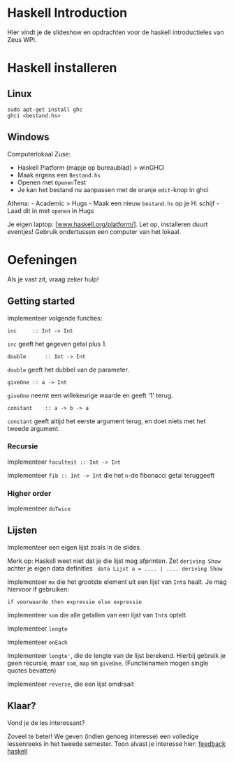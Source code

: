 Haskell Introduction
====================

Hier vindt je de slideshow en opdrachten voor de haskell introductieles van Zeus WPI.

Haskell installeren
===================

Linux
-----

    sudo apt-get install ghc
    ghci <bestand.hs>

Windows
-------

Computerlokaal Zuse:
- Haskell Platform (mapje op bureaublad) > winGHCi
- Maak ergens een ````Bestand.hs````
- Openen met ````Openen````Test
- Je kan het bestand nu aanpassen met de oranje ````edit````-knop in ghci

Athena:
	- Academic > Hugs
	- Maak een nieuw ````bestand.hs```` op je H: schijf
	- Laad dit in met ````openen```` in Hugs

Je eigen laptop: [www.haskell.org/platform/]. Let op, installeren duurt eventjes!
Gebruik ondertussen een computer van het lokaal.

Oefeningen
==========

Als je vast zit, vraag zeker hulp!

Getting started
---------------

Implementeer volgende functies:

    inc		:: Int -> Int

````inc```` geeft het gegeven getal plus 1.


    double		:: Int -> Int

````double```` geeft het dubbel van de parameter.

    giveOne	:: a -> Int

````giveOne```` neemt een willekeurige waarde en geeft '1' terug.

    constant	:: a -> b -> a

````constant```` geeft altijd het eerste argument terug, en doet niets met het tweede argument.


### Recursie

Implementeer ````faculteit :: Int -> Int````

Implementeer ````fib :: Int -> Int```` die het ````n````-de fibonacci getal teruggeeft

### Higher order

Implementeer ````doTwice````

Lijsten
-------

Implementeer een eigen lijst zoals in de slides.

Merk op: Haskell weet niet dat je die lijst mag afprinten. Zet ````deriving Show```` achter je eigen data definities ```` data Lijst a = .... | .... deriving Show````

Implementeer ````mx```` die het grootste element uit een lijst van ````Int````s haalt.
	Je mag hiervoor if gebruiken:

    if voorwaarde then expressie else expressie

Implementeer ````som```` die alle getallen van een lijst van ````Int````s optelt.

Implementeer ````lengte````

Implementeer ````onEach````

Implementeer ````lengte'````, die de lengte van de lijst berekend. Hierbij gebruik je geen recursie, maar ````som````, ````map```` en ````giveOne````. (Functienamen mogen single quotes bevatten)

Implementeer ````reverse````, die een lijst omdraait

Klaar?
------

Vond je de les interessant?

Zoveel te beter! We geven (indien genoeg interesse) een volledige lessenreeks in het tweede semester.
Toon alvast je interesse hier: [feedback haskell](http://goo.gl/forms/cjqiEPni7y)

